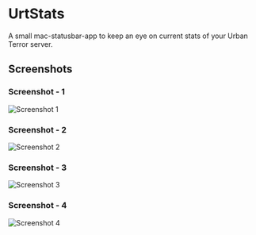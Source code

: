 UrtStats
========

A small mac-statusbar-app to keep an eye on current stats of your Urban Terror server.

## Screenshots
### Screenshot - 1
![Screenshot 1](https://github.com/ashikcu/UrtStats/blob/master/ScreenShots/1.png)
### Screenshot - 2
![Screenshot 2](https://github.com/ashikcu/UrtStats/blob/master/ScreenShots/2.png)
### Screenshot - 3
![Screenshot 3](https://github.com/ashikcu/UrtStats/blob/master/ScreenShots/3.png)
### Screenshot - 4
![Screenshot 4](https://github.com/ashikcu/UrtStats/blob/master/ScreenShots/4.png)


